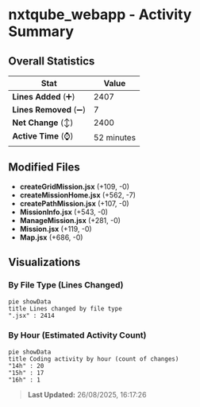 # nxtqube_webapp - Activity Summary 

## Overall Statistics

| Stat                   | Value                                                             |
| ---------------------- | ----------------------------------------------------------------- |
| **Lines Added** (➕)   | 2407                                          |
| **Lines Removed** (➖) | 7                                        |
| **Net Change** (↕)    | 2400                |
| **Active Time** (⌚)   | 52 minutes |


## Modified Files
- **createGridMission.jsx** (+109, -0)
- **createMissionHome.jsx** (+562, -7)
- **createPathMission.jsx** (+107, -0)
- **MissionInfo.jsx** (+543, -0)
- **ManageMission.jsx** (+281, -0)
- **Mission.jsx** (+119, -0)
- **Map.jsx** (+686, -0)

## Visualizations

### By File Type (Lines Changed)

```mermaid
pie showData
title Lines changed by file type
".jsx" : 2414
```

### By Hour (Estimated Activity Count)

```mermaid
pie showData
title Coding activity by hour (count of changes)
"14h" : 20
"15h" : 17
"16h" : 1
```


> **Last Updated:** 26/08/2025, 16:17:26